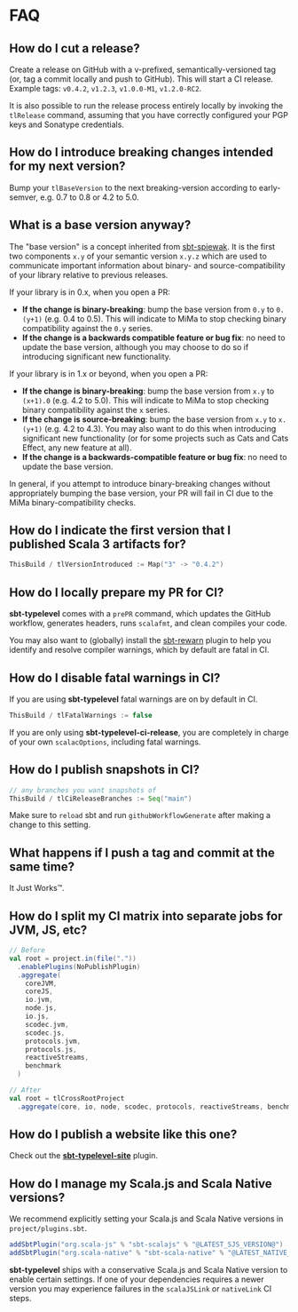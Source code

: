 # FAQ

## How do I cut a release?

Create a release on GitHub with a v-prefixed, semantically-versioned tag (or, tag a commit locally and push to GitHub). This will start a CI release. Example tags: `v0.4.2`, `v1.2.3`, `v1.0.0-M1`, `v1.2.0-RC2`.

It is also possible to run the release process entirely locally by invoking the `tlRelease` command, assuming that you have correctly configured your PGP keys and Sonatype credentials.

## How do I introduce breaking changes intended for my next version?

Bump your `tlBaseVersion` to the next breaking-version according to early-semver, e.g. 0.7 to 0.8 or 4.2 to 5.0.

## What is a base version anyway?

The "base version" is a concept inherited from [sbt-spiewak](https://github.com/djspiewak/sbt-spiewak/blob/d689a5be2f3dba2c335b2be072870287fda701b8/versioning.md#compatibility-version). It is the first two components `x.y` of your semantic version `x.y.z` which are used to communicate important information about binary- and source-compatibility of your library relative to previous releases.

If your library is in 0.x, when you open a PR:

- **If the change is binary-breaking**: bump the base version from `0.y` to `0.(y+1)` (e.g. 0.4 to 0.5). This will indicate to MiMa to stop checking binary compatibility against the `0.y` series.
- **If the change is a backwards compatible feature or bug fix**: no need to update the base version, although you may choose to do so if introducing significant new functionality.

If your library is in 1.x or beyond, when you open a PR:

- **If the change is binary-breaking**: bump the base version from `x.y` to `(x+1).0` (e.g. 4.2 to 5.0). This will indicate to MiMa to stop checking binary compatibility against the `x` series.
- **If the change is source-breaking**: bump the base version from `x.y` to `x.(y+1)` (e.g. 4.2 to 4.3). You may also want to do this when introducing significant new functionality (or for some projects such as Cats and Cats Effect, any new feature at all).
- **If the change is a backwards-compatible feature or bug fix**: no need to update the base version.

In general, if you attempt to introduce binary-breaking changes without appropriately bumping the base version, your PR will fail in CI due to the MiMa binary-compatibility checks.

## How do I indicate the first version that I published Scala 3 artifacts for?

```scala
ThisBuild / tlVersionIntroduced := Map("3" -> "0.4.2")
```

## How do I locally prepare my PR for CI?

**sbt-typelevel** comes with a `prePR` command, which updates the GitHub workflow, generates headers, runs `scalafmt`, and clean compiles your code.

You may also want to (globally) install the [sbt-rewarn](https://github.com/rtimush/sbt-rewarn) plugin to help you identify and resolve compiler warnings, which by default are fatal in CI.

## How do I disable fatal warnings in CI?

If you are using **sbt-typelevel** fatal warnings are on by default in CI.

```scala
ThisBuild / tlFatalWarnings := false
```

If you are only using **sbt-typelevel-ci-release**, you are completely in charge of your own `scalacOptions`, including fatal warnings.

## How do I publish snapshots in CI?

```scala
// any branches you want snapshots of
ThisBuild / tlCiReleaseBranches := Seq("main")
```

Make sure to `reload` sbt and run `githubWorkflowGenerate` after making a change to this setting.

## What happens if I push a tag and commit at the same time?

It Just Works™.

## How do I split my CI matrix into separate jobs for JVM, JS, etc?

```scala
// Before
val root = project.in(file("."))
  .enablePlugins(NoPublishPlugin)
  .aggregate(
    coreJVM,
    coreJS,
    io.jvm,
    node.js,
    io.js,
    scodec.jvm,
    scodec.js,
    protocols.jvm,
    protocols.js,
    reactiveStreams,
    benchmark
  )

// After
val root = tlCrossRootProject
  .aggregate(core, io, node, scodec, protocols, reactiveStreams, benchmark)
```

## How do I publish a website like this one?

Check out the [**sbt-typelevel-site**](site.md) plugin.

## How do I manage my Scala.js and Scala Native versions?

We recommend explicitly setting your Scala.js and Scala Native versions in `project/plugins.sbt`.

```scala
addSbtPlugin("org.scala-js" % "sbt-scalajs" % "@LATEST_SJS_VERSION@")
addSbtPlugin("org.scala-native" % "sbt-scala-native" % "@LATEST_NATIVE_VERSION@")
```

**sbt-typelevel** ships with a conservative Scala.js and Scala Native version to enable certain settings.
If one of your dependencies requires a newer version you may experience failures in the `scalaJSLink` or `nativeLink` CI steps.
